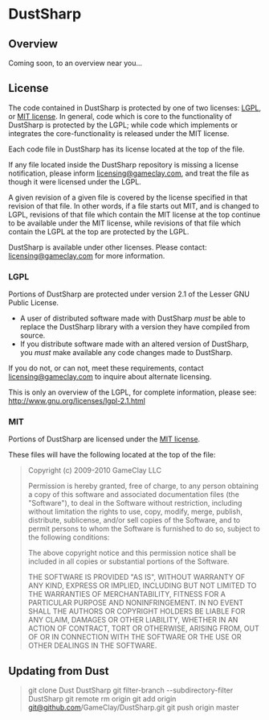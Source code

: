 # DustSharp

## Overview
Coming soon, to an overview near you...

## License
The code contained in DustSharp is protected by one of two licenses: [LGPL](http://www.gnu.org/licenses/lgpl-2.1.html), or [MIT license](http://en.wikipedia.org/wiki/MIT_License). In general, code which is core to the functionality of DustSharp is protected by the LGPL; while code which implements or integrates the core-functionality is released under the MIT license.

Each code file in DustSharp has its license located at the top of the file.

If any file located inside the DustSharp repository is missing a license notification, please inform licensing@gameclay.com, and treat the file as though it were licensed under the LGPL.

A given revision of a given file is covered by the license specified in that revision of that file. In other words, if a file starts out MIT, and is changed to LGPL, revisions of that file which contain the MIT license at the top continue to be available under the MIT license, while revisions of that file which contain the LGPL at the top are protected by the LGPL.

DustSharp is available under other licenses. Please contact: licensing@gameclay.com for more information.

### LGPL
Portions of DustSharp are protected under version 2.1 of the Lesser GNU Public License.

* A user of distributed software made with DustSharp _must_ be able to replace the DustSharp library with a version they have compiled from source. 
* If you distribute software made with an altered version of DustSharp, you _must_ make available any code changes made to DustSharp.

If you do not, or can not, meet these requirements, contact licensing@gameclay.com to inquire about alternate licensing.

This is only an overview of the LGPL, for complete information, please see: http://www.gnu.org/licenses/lgpl-2.1.html

### MIT
Portions of DustSharp are licensed under the [MIT license](http://en.wikipedia.org/wiki/MIT_License).

These files will have the following located at the top of the file:
> Copyright (c) 2009-2010 GameClay LLC
>
> Permission is hereby granted, free of charge, to any person
> obtaining a copy of this software and associated documentation
> files (the "Software"), to deal in the Software without
> restriction, including without limitation the rights to use,
> copy, modify, merge, publish, distribute, sublicense, and/or sell
> copies of the Software, and to permit persons to whom the
> Software is furnished to do so, subject to the following
> conditions:
>
> The above copyright notice and this permission notice shall be
> included in all copies or substantial portions of the Software.
>
> THE SOFTWARE IS PROVIDED "AS IS", WITHOUT WARRANTY OF ANY KIND,
> EXPRESS OR IMPLIED, INCLUDING BUT NOT LIMITED TO THE WARRANTIES
> OF MERCHANTABILITY, FITNESS FOR A PARTICULAR PURPOSE AND
> NONINFRINGEMENT. IN NO EVENT SHALL THE AUTHORS OR COPYRIGHT
> HOLDERS BE LIABLE FOR ANY CLAIM, DAMAGES OR OTHER LIABILITY,
> WHETHER IN AN ACTION OF CONTRACT, TORT OR OTHERWISE, ARISING
> FROM, OUT OF OR IN CONNECTION WITH THE SOFTWARE OR THE USE OR
> OTHER DEALINGS IN THE SOFTWARE.

## Updating from Dust
> git clone Dust DustSharp
> git filter-branch --subdirectory-filter DustSharp
> git remote rm origin
> git add origin git@github.com/GameClay/DustSharp.git
> git push origin master